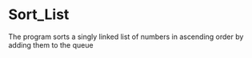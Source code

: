 # Sort_List
The program sorts a singly linked list of numbers in ascending order by adding them to the queue
